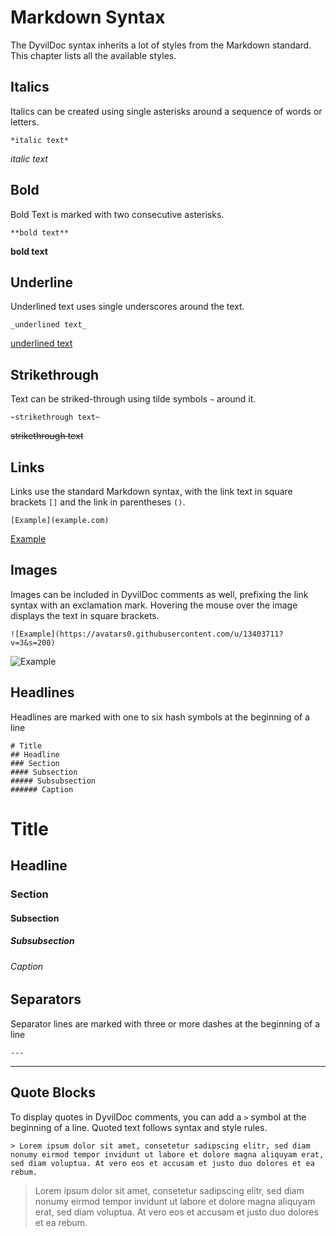 # Markdown Syntax

The DyvilDoc syntax inherits a lot of styles from the Markdown standard. This chapter lists all the available styles.

## Italics

Italics can be created using single asterisks around a sequence of words or letters.

    *italic text*

*italic text*

## Bold

Bold Text is marked with two consecutive asterisks.

    **bold text**

**bold text**

## Underline

Underlined text uses single underscores around the text.

    _underlined text_

<u>underlined text</u>

## Strikethrough

Text can be striked-through using tilde symbols `~` around it.

    ~strikethrough text~

<strike>strikethrough text</strike>

## Links

Links use the standard Markdown syntax, with the link text in square brackets `[]` and the link in parentheses `()`.

    [Example](example.com)

[Example](example.com)

## Images

Images can be included in DyvilDoc comments as well, prefixing the link syntax with an exclamation mark. Hovering the mouse over the image displays the text in square brackets.

    ![Example](https://avatars0.githubusercontent.com/u/13403711?v=3&s=200)

![Example](https://avatars0.githubusercontent.com/u/13403711?v=3&s=200)

## Headlines

Headlines are marked with one to six hash symbols at the beginning of a line

    # Title
    ## Headline
    ### Section
    #### Subsection
    ##### Subsubsection
    ###### Caption

# Title
## Headline
### Section
#### Subsection
##### Subsubsection
###### Caption

## Separators

Separator lines are marked with three or more dashes at the beginning of a line

    ---

---

## Quote Blocks

To display quotes in DyvilDoc comments, you can add a `>` symbol at the beginning of a line. Quoted text follows syntax and style rules.

```
> Lorem ipsum dolor sit amet, consetetur sadipscing elitr, sed diam nonumy eirmod tempor invidunt ut labore et dolore magna aliquyam erat, sed diam voluptua. At vero eos et accusam et justo duo dolores et ea rebum.
```

> Lorem ipsum dolor sit amet, consetetur sadipscing elitr, sed diam nonumy eirmod tempor invidunt ut labore et dolore magna aliquyam erat, sed diam voluptua. At vero eos et accusam et justo duo dolores et ea rebum.


